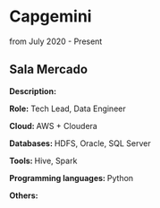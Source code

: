 <h1> Capgemini </h1>
<p>from July 2020 - Present </p>
<h2> Sala Mercado </h2>
<p><strong>Description:</strong></p>
<p><strong>Role:</strong> Tech Lead, Data Engineer</p>
<p><strong>Cloud: </strong> AWS + Cloudera </p>
<p><strong>Databases: </strong> HDFS, Oracle, SQL Server </p>
<p><strong>Tools: </strong> Hive, Spark </p>
<p><strong>Programming languages: </strong> Python </p>
<p><strong>Others: </strong>  </p>